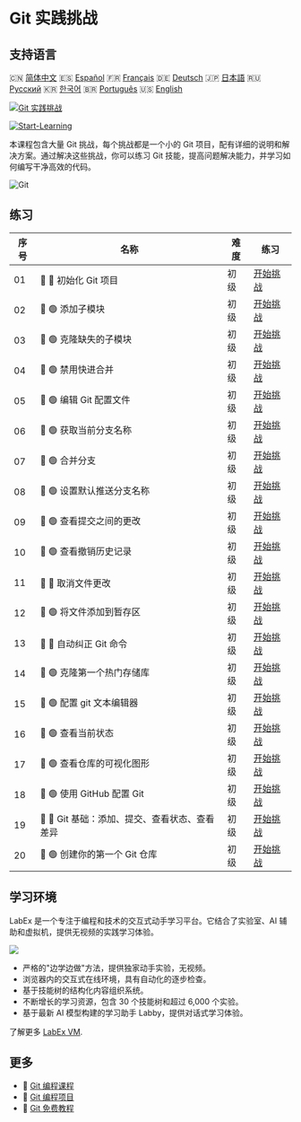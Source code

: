 # Git 实践挑战

## 支持语言

🇨🇳 [简体中文](README_zh.md) 🇪🇸 [Español](README_es.md) 🇫🇷 [Français](README_fr.md) 🇩🇪 [Deutsch](README_de.md) 🇯🇵 [日本語](README_ja.md) 🇷🇺 [Русский](README_ru.md) 🇰🇷 [한국어](README_ko.md) 🇧🇷 [Português](README_pt.md) 🇺🇸 [English](README.md) 

[![Git 实践挑战](https://cover-creator.labex.io/git-practice-challenges.png?lang=zh)](https://labex.io/zh/courses/git-practice-challenges)

[![Start-Learning](https://img.shields.io/badge/Start-Learning-whitesmoke?style=for-the-badge)](https://labex.io/zh/courses/git-practice-challenges)

本课程包含大量 Git 挑战，每个挑战都是一个小的 Git 项目，配有详细的说明和解决方案。通过解决这些挑战，你可以练习 Git 技能，提高问题解决能力，并学习如何编写干净高效的代码。

![Git](https://img.shields.io/badge/Git-whitesmoke?style=for-the-badge&logo=git)


## 练习

|   序号 | 名称                                           | 难度   | 练习                                                                                                                      |
|--------|------------------------------------------------|--------|---------------------------------------------------------------------------------------------------------------------------|
|     01 | 🎯 🔵 初始化 Git 项目                          | 初级   | <a target='_blank' href='https://labex.io/zh/labs/git-initialize-git-project-385166'>开始挑战</a>                         |
|     02 | 🎯 🟢 添加子模块                               | 初级   | <a target='_blank' href='https://labex.io/zh/labs/git-add-a-submodule-challenge-12611'>开始挑战</a>                       |
|     03 | 🎯 🟢 克隆缺失的子模块                         | 初级   | <a target='_blank' href='https://labex.io/zh/labs/git-clone-missing-submodules-challenge-12620'>开始挑战</a>              |
|     04 | 🎯 🟢 禁用快进合并                             | 初级   | <a target='_blank' href='https://labex.io/zh/labs/git-disable-fast-forward-merging-challenge-12642'>开始挑战</a>          |
|     05 | 🎯 🟢 编辑 Git 配置文件                        | 初级   | <a target='_blank' href='https://labex.io/zh/labs/git-edit-git-configuration-file-challenge-12645'>开始挑战</a>           |
|     06 | 🎯 🟢 获取当前分支名称                         | 初级   | <a target='_blank' href='https://labex.io/zh/labs/git-get-the-current-branch-name-challenge-12633'>开始挑战</a>           |
|     07 | 🎯 🟢 合并分支                                 | 初级   | <a target='_blank' href='https://labex.io/zh/labs/git-merge-a-branch-challenge-12655'>开始挑战</a>                        |
|     08 | 🎯 🟢 设置默认推送分支名称                     | 初级   | <a target='_blank' href='https://labex.io/zh/labs/git-set-default-push-branch-name-challenge-12672'>开始挑战</a>          |
|     09 | 🎯 🟢 查看提交之间的更改                       | 初级   | <a target='_blank' href='https://labex.io/zh/labs/git-view-changes-between-commits-challenge-12684'>开始挑战</a>          |
|     10 | 🎯 🟢 查看撤销历史记录                         | 初级   | <a target='_blank' href='https://labex.io/zh/labs/git-view-undo-history-challenge-12696'>开始挑战</a>                     |
|     11 | 🎯 🔵 取消文件更改                             | 初级   | <a target='_blank' href='https://labex.io/zh/labs/git-cancel-file-change-387714'>开始挑战</a>                             |
|     12 | 🎯 🟢 将文件添加到暂存区                       | 初级   | <a target='_blank' href='https://labex.io/zh/labs/git-add-files-to-the-staging-area-challenge-12675'>开始挑战</a>         |
|     13 | 🎯 🔵 自动纠正 Git 命令                        | 初级   | <a target='_blank' href='https://labex.io/zh/labs/git-autocorrect-git-commands-challenge-12614'>开始挑战</a>              |
|     14 | 🎯 🟢 克隆第一个热门存储库                     | 初级   | <a target='_blank' href='https://labex.io/zh/labs/git-clone-the-first-trending-repository-12621'>开始挑战</a>             |
|     15 | 🎯 🟢 配置 git 文本编辑器                      | 初级   | <a target='_blank' href='https://labex.io/zh/labs/git-configure-the-git-text-editor-challenge-12673'>开始挑战</a>         |
|     16 | 🎯 🟢 查看当前状态                             | 初级   | <a target='_blank' href='https://labex.io/zh/labs/git-view-current-status-challenge-12695'>开始挑战</a>                   |
|     17 | 🎯 🟢 查看仓库的可视化图形                     | 初级   | <a target='_blank' href='https://labex.io/zh/labs/git-view-a-visual-graph-of-the-repository-challenge-12685'>开始挑战</a> |
|     18 | 🎯 🟢 使用 GitHub 配置 Git                     | 初级   | <a target='_blank' href='https://labex.io/zh/labs/git-git-configuration-with-github-23'>开始挑战</a>                      |
|     19 | 🎯 🔵 Git 基础：添加、提交、查看状态、查看差异 | 初级   | <a target='_blank' href='https://labex.io/zh/labs/shell-git-fundamentals-add-commit-status-diff-387715'>开始挑战</a>      |
|     20 | 🎯 🟢 创建你的第一个 Git 仓库                  | 初级   | <a target='_blank' href='https://labex.io/zh/labs/git-create-your-first-git-repository-12632'>开始挑战</a>                |

## 学习环境

LabEx 是一个专注于编程和技术的交互式动手学习平台。它结合了实验室、AI 辅助和虚拟机，提供无视频的实践学习体验。

![](https://tutorial-screenshot.getvm.io/images/vm-1725247253.png)

- 严格的"边学边做"方法，提供独家动手实验，无视频。
- 浏览器内的交互式在线环境，具有自动化的逐步检查。
- 基于技能树的结构化内容组织系统。
- 不断增长的学习资源，包含 30 个技能树和超过 6,000 个实验。
- 基于最新 AI 模型构建的学习助手 Labby，提供对话式学习体验。

了解更多 [LabEx VM](https://support.labex.io/using-labex/virtual-machine).

## 更多

- 🔗 [Git 编程课程](https://github.com/labex-labs/awesome-programming-courses)
- 🔗 [Git 编程项目](https://github.com/labex-labs/awesome-programming-projects)
- 🔗 [Git 免费教程](https://github.com/labex-labs/git-free-tutorials)

